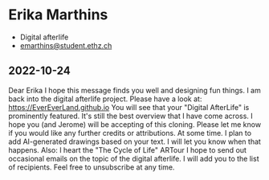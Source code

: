 # Erika Marthins

* Digital afterlife
* emarthins@student.ethz.ch

## 2022-10-24

Dear Erika
I hope this message finds you well and designing fun things.
I am back into the digital afterlife project. Please have a look at:
https://EverEverLand.github.io
You will see that your "Digital AfterLife" is prominently featured. It's still the best overview that I have come across. I hope you (and Jerome) will be accepting of this cloning. Please let me know if you would like any further credits or attributions. At some time. I plan to add AI-generated drawings based on your text. I will let you know when that happens.
Also:
I heart the "The Cycle of Life" ARTour
I hope to send out occasional emails on the topic of the digital afterlife. I will add you to the list of recipients. Feel free to unsubscribe at any time.

